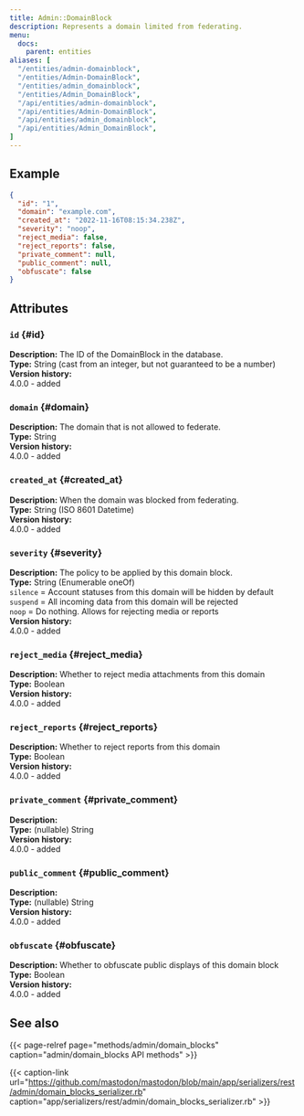 ```yaml
---
title: Admin::DomainBlock
description: Represents a domain limited from federating.
menu:
  docs:
    parent: entities
aliases: [
  "/entities/admin-domainblock",
  "/entities/Admin-DomainBlock",
  "/entities/admin_domainblock",
  "/entities/Admin_DomainBlock",
  "/api/entities/admin-domainblock",
  "/api/entities/Admin-DomainBlock",
  "/api/entities/admin_domainblock",
  "/api/entities/Admin_DomainBlock",
]
---
```


## Example

```json
{
  "id": "1",
  "domain": "example.com",
  "created_at": "2022-11-16T08:15:34.238Z",
  "severity": "noop",
  "reject_media": false,
  "reject_reports": false,
  "private_comment": null,
  "public_comment": null,
  "obfuscate": false
}
```

## Attributes

### `id` {#id}

**Description:** The ID of the DomainBlock in the database.\
**Type:** String (cast from an integer, but not guaranteed to be a number)\
**Version history:**\
4.0.0 - added

### `domain` {#domain}

**Description:** The domain that is not allowed to federate.\
**Type:** String\
**Version history:**\
4.0.0 - added

### `created_at` {#created_at}

**Description:** When the domain was blocked from federating.\
**Type:** String (ISO 8601 Datetime)\
**Version history:**\
4.0.0 - added

### `severity` {#severity}

**Description:** The policy to be applied by this domain block.\
**Type:** String (Enumerable oneOf)\
`silence` = Account statuses from this domain will be hidden by default\
`suspend` = All incoming data from this domain will be rejected\
`noop` = Do nothing. Allows for rejecting media or reports\
**Version history:**\
4.0.0 - added

### `reject_media` {#reject_media}

**Description:** Whether to reject media attachments from this domain\
**Type:** Boolean\
**Version history:**\
4.0.0 - added

### `reject_reports` {#reject_reports}

**Description:** Whether to reject reports from this domain\
**Type:** Boolean\
**Version history:**\
4.0.0 - added

### `private_comment` {#private_comment}

**Description:** \
**Type:** (nullable) String\
**Version history:**\
4.0.0 - added

### `public_comment` {#public_comment}

**Description:** \
**Type:** (nullable) String\
**Version history:**\
4.0.0 - added

### `obfuscate` {#obfuscate}

**Description:** Whether to obfuscate public displays of this domain block\
**Type:** Boolean\
**Version history:**\
4.0.0 - added

## See also

{{< page-relref page="methods/admin/domain_blocks" caption="admin/domain_blocks API methods" >}}

{{< caption-link url="https://github.com/mastodon/mastodon/blob/main/app/serializers/rest/admin/domain_blocks_serializer.rb" caption="app/serializers/rest/admin/domain_blocks_serializer.rb" >}}
